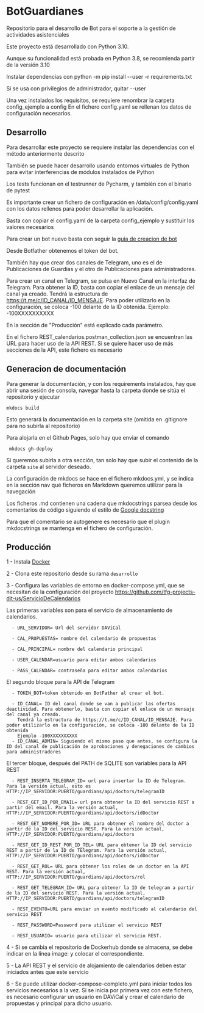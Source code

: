 # BotGuardianes
Repositorio para el desarrollo de Bot para el soporte a la gestión de actividades asistenciales

Este proyecto está desarrollado con Python 3.10.

Aunque su funcionalidad está probada en Python 3.8, se recomienda partir de la versión 3.10


Instalar dependencias con python -m pip install --user -r requirements.txt

Si se usa con privilegios de administrador, quitar --user

Una vez instalados los requisitos, se requiere renombrar la carpeta config_ejemplo a config
En el fichero config.yaml se rellenan los datos de configuración necesarios.

## Desarrollo

Para desarrollar este proyecto se requiere instalar las dependencias con el método anteriormente descrito

También se puede hacer desarrollo usando entornos virtuales de Python para evitar interferencias
de módulos instalados de Python

Los tests funcionan en el testrunner de Pycharm, y también con el binario de pytest

Es importante crear un fichero de configuración en /data/config/config.yaml 
con los datos rellenos para poder desarrollar la aplicación. 

Basta con copiar el config.yaml de la carpeta config_ejemplo y sustituir los valores necesarios

Para crear un bot nuevo basta con seguir la [guia de creacion de bot](https://core.telegram.org/bots#6-botfather)

Desde Botfather obtenemos el token del bot.

También hay que crear dos canales de Telegram, uno es el de Publicaciones de Guardias y el otro de Publicaciones para administradores.

Para crear un canal en Telegram, se pulsa en Nuevo Canal en la interfaz de Telegram. Para obtener la ID, basta con copiar el enlace de un mensaje del canal ya creado. 
Tendrá la estructura de https://t.me/c/ID_CANAL/ID_MENSAJE. Para poder utilizarlo en la configuración, se coloca -100 delante de la ID obtenida.
Ejemplo: -100XXXXXXXXXX

En la sección de "Producción" está explicado cada parámetro.

En el fichero REST_calendarios.postman_collection.json se encuentran las URL para hacer uso de la API REST. 
Si se quiere hacer uso de más secciones de la API, este fichero es necesario
## Generacion de documentación

Para generar la documentación, y con los requirements instalados, hay que abrir una sesión de consola,
navegar hasta la carpeta donde se sitúa el repositorio y ejecutar

``mkdocs build``

Esto generará la documentación en la carpeta site (omitida en .gitignore para no subirla al repositorio)

Para alojarla en el Github Pages, solo hay que enviar el comando

`` mkdocs gh-deploy``

Si queremos subirla a otra sección, tan solo hay que subir el contenido de la carpeta ``site`` al servidor deseado.

La configuración de mkdocs se hace en el fichero mkdocs.yml, y se indica en la sección nav qué ficheros en Markdown queremos utilizar para la navegación

Los ficheros .md contienen una cadena que mkdocstrings parsea desde los comentarios de código siguiendo el estilo de
[Google docstring](https://google.github.io/styleguide/pyguide.html#s3.8-comments-and-docstrings)

Para que el comentario se autogenere es necesario que el plugin mkdocstrings se mantenga en el fichero de configuración.


## Producción

1 - Instala [Docker](https://docs.docker.com/engine/install/#server)

2 - Clona este repositorio desde su rama ``desarrollo``

3 - Configura las variables de entorno en docker-compose.yml, que se necesitan de la configuración del proyecto https://github.com/tfg-projects-dit-us/ServicioDeCalendarios

Las primeras variables son para el servicio de almacenamiento de calendarios.

      - URL_SERVIDOR= Url del servidor DAViCal

      - CAL_PROPUESTAS= nombre del calendario de propuestas

      - CAL_PRINCIPAL= nombre del calendario principal

      - USER_CALENDAR=usuario para editar ambos calendarios

      - PASS_CALENDAR= contraseña para editar ambos calendarios


El segundo bloque para la API de Telegram

      - TOKEN_BOT=token obtenido en BotFather al crear el bot.

      - ID_CANAL= ID del canal donde se van a publicar las ofertas deactividad. Para obtenerlo, basta con copiar el enlace de un mensaje del canal ya creado.
        Tendrá la estructura de https://t.me/c/ID_CANAL/ID_MENSAJE. Para poder utilizarlo en la configuración, se coloca -100 delante de la ID obtenida
        Ejemplo -100XXXXXXXXXX
      - ID_CANAL_ADMIN= Siguiendo el mismo paso que antes, se configura la ID del canal de publicación de aprobaciones y denegaciones de cambios para administradores

El tercer bloque, después del PATH de SQLITE son variables para la API REST

      - REST_INSERTA_TELEGRAM_ID= url para insertar la ID de Telegram. Para la versión actual, esto es HTTP://IP_SERVIDOR:PUERTO/guardians/api/doctors/telegramID

      - REST_GET_ID_POR_EMAIL= url para obtener la ID del servicio REST a partir del email. Para la versión actual, HTTP://IP_SERVIDOR:PUERTO/guardians/api/doctors/idDoctor

      - REST_GET_NOMBRE_POR_ID= URL para obtener el nombre del doctor a partir de la ID del servicio REST. Para la versión actual, HTTP://IP_SERVIDOR:PUERTO/guardians/api/doctors

      - REST_GET_ID_REST_POR_ID_TEL= URL para obtener la ID del servicio REST a partir de la ID de TElegram. Para la versión actual, HTTP://IP_SERVIDOR:PUERTO/guardians/api/doctors/idDoctor

      - REST_GET_ROL= URL para obtener los roles de un doctor en la API REST. Para la versión actual, HTTP://IP_SERVIDOR:PUERTO/guardians/api/doctors/rol

      - REST_GET_TELEGRAM_ID= URL para obtener la ID de telegram a partir de la ID del servicio REST. Para la versión actual, HTTP://IP_SERVIDOR:PUERTO/guardians/api/doctors/telegramID
    
      - REST_EVENTO=URL para enviar un evento modificado al calendario del servicio REST

      - REST_PASSWORD=Password para utilizar el servicio REST

      - REST_USUARIO= usuario para utilizar el servicio REST.

4 - Si se cambia el repositorio de Dockerhub donde se almacena, se debe indicar en la línea image: y colocar el correspondiente.

5 - La API REST y el servicio de alojamiento de calendarios deben estar iniciados antes que este servicio

6 - Se puede utilizar docker-compose-completo.yml para iniciar todos los servicios necesarios a la vez. 
Si se inicia por primera vez con este fichero, es necesario configurar un usuario en DAViCal y crear el calendario de propuestas y principal para dicho usuario.

